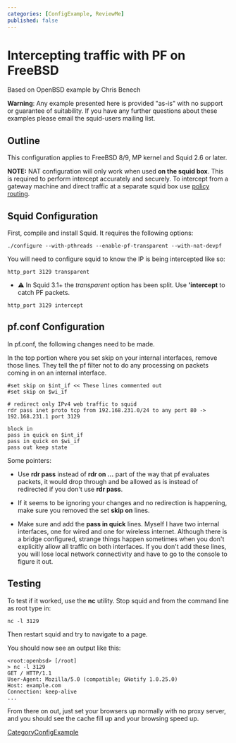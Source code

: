 ```yaml
---
categories: [ConfigExample, ReviewMe]
published: false
---
```

# Intercepting traffic with PF on FreeBSD

Based on OpenBSD example by Chris Benech

**Warning**: Any example presented here is provided "as-is" with no
support or guarantee of suitability. If you have any further questions
about these examples please email the squid-users mailing list.

## Outline

This configuration applies to FreeBSD 8/9, MP kernel and Squid 2.6 or
later.

**NOTE:** NAT configuration will only work when used **on the squid
box**. This is required to perform intercept accurately and securely. To
intercept from a gateway machine and direct traffic at a separate squid
box use [policy
routing](/ConfigExamples/Intercept/IptablesPolicyRoute).

## Squid Configuration

First, compile and install Squid. It requires the following options:

    ./configure --with-pthreads --enable-pf-transparent --with-nat-devpf

You will need to configure squid to know the IP is being intercepted
like so:

    http_port 3129 transparent

  - :warning:
    In Squid 3.1+ the *transparent* option has been split. Use
    **'intercept** to catch PF packets.

<!-- end list -->

    http_port 3129 intercept

## pf.conf Configuration

In pf.conf, the following changes need to be made.

In the top portion where you set skip on your internal interfaces,
remove those lines. They tell the pf filter not to do any processing on
packets coming in on an internal interface.

    #set skip on $int_if << These lines commented out 
    #set skip on $wi_if
    
    # redirect only IPv4 web traffic to squid 
    rdr pass inet proto tcp from 192.168.231.0/24 to any port 80 -> 192.168.231.1 port 3129
    
    block in
    pass in quick on $int_if
    pass in quick on $wi_if
    pass out keep state

Some pointers:

  - Use **rdr pass** instead of **rdr on ...** part of the way that pf
    evaluates packets, it would drop through and be allowed as is
    instead of redirected if you don't use **rdr pass**.

  - If it seems to be ignoring your changes and no redirection is
    happening, make sure you removed the set **skip on** lines.

  - Make sure and add the **pass in quick** lines. Myself I have two
    internal interfaces, one for wired and one for wireless internet.
    Although there is a bridge configured, strange things happen
    sometimes when you don't explicitly allow all traffic on both
    interfaces. If you don't add these lines, you will lose local
    network connectivity and have to go to the console to figure it out.

## Testing

To test if it worked, use the **nc** utility. Stop squid and from the
command line as root type in:

    nc -l 3129

Then restart squid and try to navigate to a page.

You should now see an output like this:

    <root:openbsd> [/root]
    > nc -l 3129
    GET / HTTP/1.1
    User-Agent: Mozilla/5.0 (compatible; GNotify 1.0.25.0)
    Host: example.com
    Connection: keep-alive
    ...

From there on out, just set your browsers up normally with no proxy
server, and you should see the cache fill up and your browsing speed up.

[CategoryConfigExample](/CategoryConfigExample)

